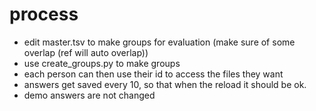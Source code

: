 # process

+ edit master.tsv to make groups for evaluation (make sure of some overlap (ref will auto overlap))
+ use create\_groups.py to make groups
+ each person can then use their id to access the files they want
+ answers get saved every 10, so that when the reload it should be ok.
+ demo answers are not changed
